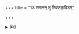 +++
title = "13 समानन् तु स्विष्टकृदिडम्"

+++

<details><summary>थिते</summary>

13. The Sviṣṭakr̥t and Iḍā (ritual of both these rites) however should be the same (i.e. common).  
</details>
